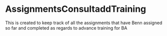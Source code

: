 # AssignmentsConsultaddTraining
This is created to keep track of all the assignments that have Benn assigned so far and completed as regards to advance training for BA
